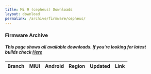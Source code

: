 ```yaml
---
title: Mi 9 (cepheus) Downloads
layout: download
permalink: /archive/firmware/cepheus/
---
```


### Firmware Archive
##### This page shows all available downloads. If you're looking for latest builds check [Here](/firmware/cepheus/)


<div class="table-responsive-md" id="table-wrapper">
<table id="firmware" class="compact table table-striped table-hover table-sm">
    <thead class="thead-dark">
        <tr>
            <th>Branch</th>
            <th>MIUI</th>
            <th>Android</th>
            <th>Region</th>
            <th>Updated</th>
            <th>Link</th>
        </tr>
    </thead>
    <script>loadFirmwareDownloads('cepheus', 'full')</script>
</table>
</div>
